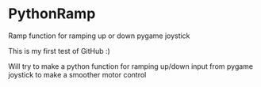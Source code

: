 # PythonRamp
Ramp function for ramping up or down pygame joystick

This is my first test of GitHub :)

Will try to make a python function for ramping up/down input from pygame joystick to make a smoother motor control
